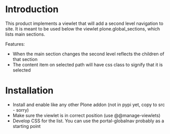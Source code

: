 Introduction
============

This product implements a viewlet that will add a second level navigation to site. It is meant to be used below the viewlet plone.global_sections, which lists main sections.

Features:

- When the main section changes the second level reflects the children of that section
- The content item on selected path will have css class to signify that it is selected

Installation
============

- Install and enable like any other Plone addon (not in pypi yet, copy to src - sorry)
- Make sure the viewlet is in correct position (use @@manage-viewlets)
- Develop CSS for the list. You can use the portal-globalnav probably as a starting point
 
